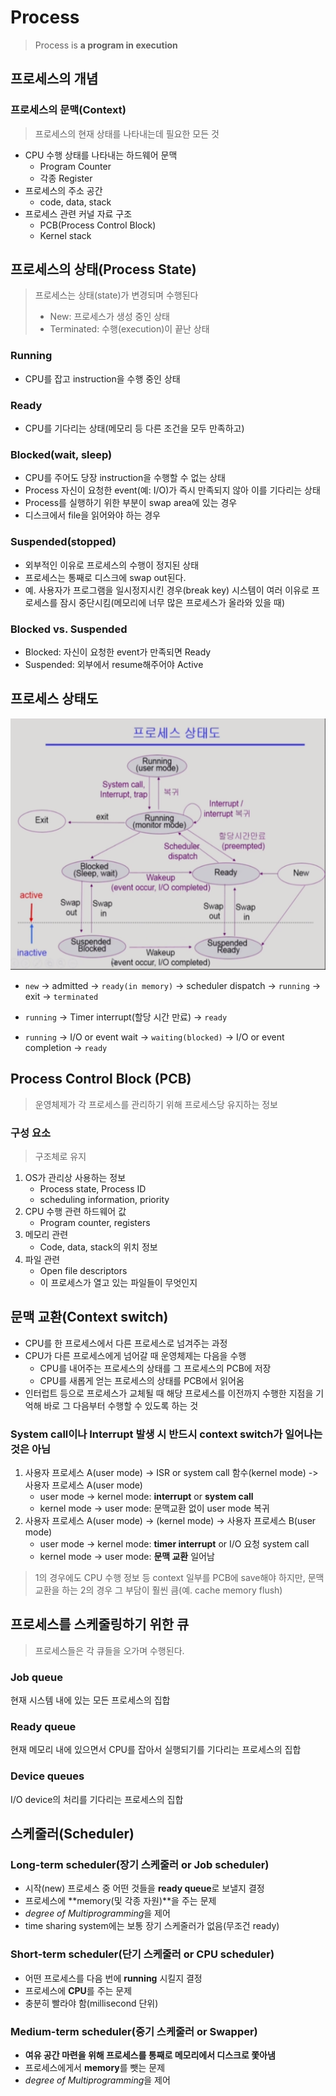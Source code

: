 # Process

> Process is **a program in execution**



## 프로세스의 개념

### 프로세스의 문맥(Context)

> 프로세스의 현재 상태를 나타내는데 필요한 모든 것

- CPU 수행 상태를 나타내는 하드웨어 문맥
  - Program Counter
  - 각종 Register
- 프로세스의 주소 공간
  - code, data, stack
- 프로세스 관련 커널 자료 구조
  - PCB(Process Control Block)
  - Kernel stack



## 프로세스의 상태(Process State)

> 프로세스는 상태(state)가 변경되며 수행된다
>
> - New: 프로세스가 생성 중인 상태
> - Terminated: 수행(execution)이 끝난 상태

### Running

- CPU를 잡고 instruction을 수행 중인 상태

### Ready

- CPU를 기다리는 상태(메모리 등 다른 조건을 모두 만족하고)

### Blocked(wait, sleep)

- CPU를 주어도 당장 instruction을 수행할 수 없는 상태
- Process 자신이 요청한 event(예: I/O)가 즉시 만족되지 않아 이를 기다리는 상태
- Process를 실행하기 위한 부분이 swap area에 있는 경우
- 디스크에서 file을 읽어와야 하는 경우

### Suspended(stopped)

- 외부적인 이유로 프로세스의 수행이 정지된 상태
- 프로세스는 통째로 디스크에 swap out된다.
- 예. 사용자가 프로그램을 일시정지시킨 경우(break key) 시스템이 여러 이유로 프로세스를 잠시 중단시킴(메모리에 너무 많은 프로세스가 올라와 있을 때)

### Blocked vs. Suspended

- Blocked: 자신이 요청한 event가 만족되면 Ready
- Suspended: 외부에서 resume해주어야 Active



## 프로세스 상태도

<img src="assets/process_state_diagram.png" alt="process state diagram" style="zoom: 75%"/>

- `new` -> admitted -> `ready(in memory)` -> scheduler dispatch -> `running` -> exit -> `terminated`

- `running` -> Timer interrupt(할당 시간 만료) -> `ready`

- `running` -> I/O or event wait -> `waiting(blocked)` -> I/O or event completion -> `ready`



## Process Control Block (PCB)

> 운영체제가 각 프로세스를 관리하기 위해 프로세스당 유지하는 정보

### 구성 요소

> 구조체로 유지

1. OS가 관리상 사용하는 정보
   - Process state, Process ID
   - scheduling information, priority
2. CPU 수행 관련 하드웨어 값
   - Program counter, registers
3. 메모리 관련
   - Code, data, stack의 위치 정보
4. 파일 관련
   - Open file descriptors
   - 이 프로세스가 열고 있는 파일들이 무엇인지



## 문맥 교환(Context switch)

- CPU를 한 프로세스에서 다른 프로세스로 넘겨주는 과정
- CPU가 다른 프로세스에게 넘어갈 때 운영체제는 다음을 수행
  - CPU를 내어주는 프로세스의 상태를 그 프로세스의 PCB에 저장
  - CPU를 새롭게 얻는 프로세스의 상태를 PCB에서 읽어옴
- 인터럽트 등으로 프로세스가 교체될 때 해당 프로세스를 이전까지 수행한 지점을 기억해 바로 그 다음부터 수행할 수 있도록 하는 것



### System call이나 Interrupt 발생 시 반드시 context switch가 일어나는 것은 아님

1. 사용자 프로세스 A(user mode) -> ISR or system call 함수(kernel mode) -> 사용자 프로세스 A(user mode)
   - user mode -> kernel mode: **interrupt** or **system call**
   - kernel mode -> user mode: 문맥교환 없이 user mode 복귀
2. 사용자 프로세스 A(user mode) -> (kernel mode) -> 사용자 프로세스 B(user mode)
   - user mode -> kernel mode: **timer interrupt** or I/O 요청 system call
   - kernel mode -> user mode: **문맥 교환** 일어남

> 1의 경우에도 CPU 수행 정보 등 context 일부를 PCB에 save해야 하지만, 문맥교환을 하는 2의 경우 그 부담이 훨씬 큼(예. cache memory flush)



## 프로세스를 스케줄링하기 위한 큐

> 프로세스들은 각 큐들을 오가며 수행된다.

### Job queue

현재 시스템 내에 있는 모든 프로세스의 집합

### Ready queue

현재 메모리 내에 있으면서 CPU를 잡아서 실행되기를 기다리는 프로세스의 집합

### Device queues

I/O device의 처리를 기다리는 프로세스의 집합



## 스케줄러(Scheduler)

### Long-term scheduler(장기 스케줄러 or Job scheduler)

- 시작(new) 프로세스 중 어떤 것들을 **ready queue**로 보낼지 결정
- 프로세스에 **memory(및 각종 자원)**을 주는 문제
- *degree of Multiprogramming*을 제어
- time sharing system에는 보통 장기 스케줄러가 없음(무조건 ready)

### Short-term scheduler(단기 스케줄러 or CPU scheduler)

- 어떤 프로세스를 다음 번에 **running** 시킬지 결정
- 프로세스에 **CPU**를 주는 문제
- 충분히 빨라야 함(millisecond 단위)

### Medium-term scheduler(중기 스케줄러 or Swapper)

- **여유 공간 마련을 위해 프로세스를 통째로 메모리에서 디스크로 쫓아냄**
- 프로세스에게서 **memory**를 뺏는 문제
- *degree of Multiprogramming*을 제어

